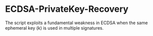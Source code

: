 # ECDSA-PrivateKey-Recovery
The script exploits a fundamental weakness in ECDSA when the same ephemeral key (k) is used in multiple signatures. 
